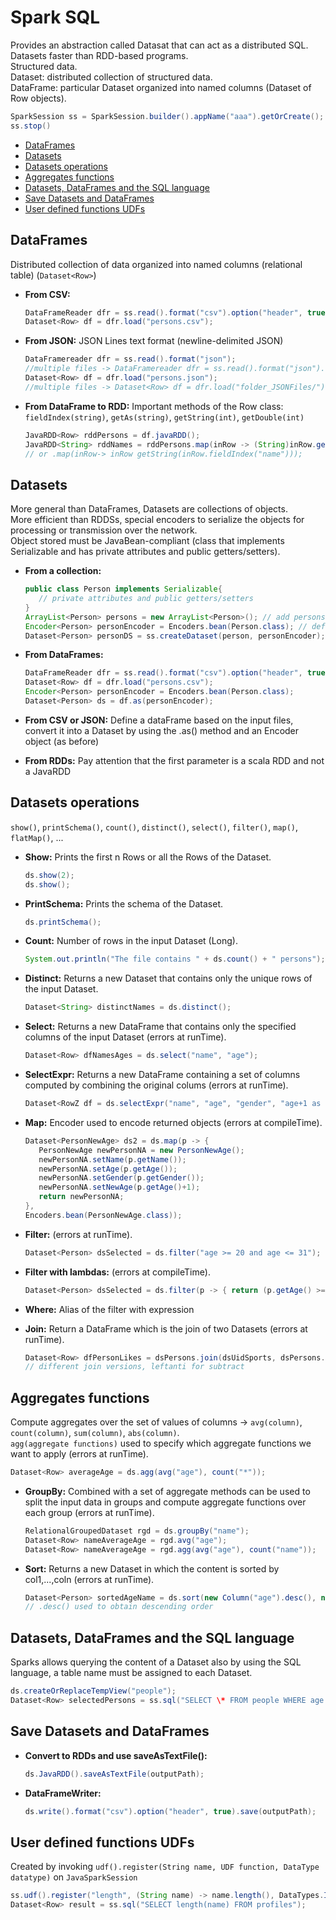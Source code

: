 # Spark SQL

Provides an abstraction called Datasat that can act as a distributed SQL.\
Datasets faster than RDD-based programs.\
Structured data.\
Dataset: distributed collection of structured data.\
DataFrame: particular Dataset organized into named columns (Dataset of Row objects).

```java
SparkSession ss = SparkSession.builder().appName("aaa").getOrCreate();
ss.stop()
```

- [DataFrames](#dataframes)
- [Datasets](#datasets)
- [Datasets operations](#datasets-operations)
- [Aggregates functions](#aggregates-functions)
- [Datasets, DataFrames and the SQL language](#datasets-dataframes-and-the-sql-language)
- [Save Datasets and DataFrames](#save-datasets-and-dataframes)
- [User defined functions UDFs](#user-defined-functions-udfs)

## DataFrames

Distributed collection of data organized into named columns (relational table) (`Dataset<Row>`)

- **From CSV:**

   ```java
   DataFrameReader dfr = ss.read().format("csv").option("header", true).option("inferSchema", true);
   Dataset<Row> df = dfr.load("persons.csv");
   ```

- **From JSON:**
   JSON Lines text format (newline-delimited JSON)

   ```java
   DataFramereader dfr = ss.read().format("json");
   //multiple files -> DataFramereader dfr = ss.read().format("json").option("multiline", true);
   Dataset<Row> df = dfr.load("persons.json");
   //multiple files -> Dataset<Row> df = dfr.load("folder_JSONFiles/");
   ```

- **From DataFrame to RDD:**
   Important methods of the Row class: `fieldIndex(string)`, `getAs(string)`, `getString(int)`, `getDouble(int)`

   ```java
   JavaRDD<Row> rddPersons = df.javaRDD();
   JavaRDD<String> rddNames = rddPersons.map(inRow -> (String)inRow.getAs("name"));
   // or .map(inRow-> inRow getString(inRow.fieldIndex("name")));
   ```

## Datasets

More general than DataFrames, Datasets are collections of objects.\
More efficient than RDDSs, special encoders to serialize the objects for processing or transmission over the network.\
Object stored must be JavaBean-compliant (class that implements Serializable and has private attributes and public getters/setters).

- **From a collection:**

   ```java
   public class Person implements Serializable{
      // private attributes and public getters/setters
   }
   ArrayList<Person> persons = new ArrayList<Person>(); // add persons
   Encoder<Person> personEncoder = Encoders.bean(Person.class); // default encoders ad Encoders.INT(), Encoders.STRING()
   Dataset<Person> personDS = ss.createDataset(person, personEncoder);
   ```

- **From DataFrames:**

   ```java
   DataFrameReader dfr = ss.read().format("csv").option("header", true).option("inferSchema", true);
   Dataset<Row> df = dfr.load("persons.csv");
   Encoder<Person> personEncoder = Encoders.bean(Person.class);
   Dataset<Person> ds = df.as(personEncoder);
   ```

- **From CSV or JSON:**
   Define a dataFrame based on the input files, convert it into a Dataset by using the .as() method and an Encoder object (as before)
- **From RDDs:**
   Pay attention that the first parameter is a scala RDD and not a JavaRDD

## Datasets operations

`show()`, `printSchema()`, `count()`, `distinct()`, `select()`, `filter()`, `map()`, `flatMap()`, ...

- **Show:**
   Prints the first n Rows or all the Rows of the Dataset.

   ```java
   ds.show(2);
   ds.show();
   ```

- **PrintSchema:**
   Prints the schema of the Dataset.

   ```java
   ds.printSchema();
   ```

- **Count:**
   Number of rows in the input Dataset (Long).

   ```java
   System.out.println("The file contains " + ds.count() + " persons");
   ```

- **Distinct:**
   Returns a new Dataset that contains only the unique rows of the input Dataset.

   ```java
   Dataset<String> distinctNames = ds.distinct();
   ```

- **Select:**
   Returns a new DataFrame that contains only the specified columns of the input Dataset (errors at runTime).

   ```java
   Dataset<Row> dfNamesAges = ds.select("name", "age");
   ```

- **SelectExpr:**
   Returns a new DataFrame containing a set of columns computed by combining the original colums (errors at runTime).

   ```java
   Dataset<RowZ df = ds.selectExpr("name", "age", "gender", "age+1 as newAge");
   ```

- **Map:**
   Encoder used to encode returned objects (errors at compileTime).

   ```java
   Dataset<PersonNewAge> ds2 = ds.map(p -> {
      PersonNewAge newPersonNA = new PersonNewAge();
      newPersonNA.setName(p.getName());
      newPersonNA.setAge(p.getAge());
      newPersonNA.setGender(p.getGender());
      newPersonNA.setNewAge(p.getAge()+1);
      return newPersonNA;
   },
   Encoders.bean(PersonNewAge.class));
   ```

- **Filter:**
   (errors at runTime).

   ```java
   Dataset<Person> dsSelected = ds.filter("age >= 20 and age <= 31");
   ```

- **Filter with lambdas:**
   (errors at compileTime).

   ```java
   Dataset<Person> dsSelected = ds.filter(p -> { return (p.getAge() >= 20 && p.getAge() <= 31) });
   ```

- **Where:**
   Alias of the filter with expression
- **Join:**
   Return a DataFrame which is the join of two Datasets (errors at runTime).

   ```java
   Dataset<Row> dfPersonLikes = dsPersons.join(dsUidSports, dsPersons.col("uid").equalTo(dsUidSports.col("uid"), "inner"));
   // different join versions, leftanti for subtract
   ```

## Aggregates functions

Compute aggregates over the set of values of columns -> `avg(column)`, `count(column)`, `sum(column)`, `abs(column)`.\
`agg(aggregate functions)` used to specify which aggregate functions we want to apply (errors at runTime).

```java
Dataset<Row> averageAge = ds.agg(avg("age"), count("*"));
```

- **GroupBy:**
   Combined with a set of aggregate methods can be used to split the input data in groups and compute aggregate functions over each group (errors at runTime).

   ```java
   RelationalGroupedDataset rgd = ds.groupBy("name");
   Dataset<Row> nameAverageAge = rgd.avg("age");
   Dataset<Row> nameAverageAge = rgd.agg(avg("age"), count("name"));
   ```

- **Sort:**
   Returns a new Dataset in which the content is sorted by col1,...,coln (errors at runTime).

   ```java
   Dataset<Person> sortedAgeName = ds.sort(new Column("age").desc(), new Column("name"));
   // .desc() used to obtain descending order
   ```

## Datasets, DataFrames and the SQL language

Sparks allows querying the content of a Dataset also by using the SQL language, a table name must be assigned to each Dataset.

```java
ds.createOrReplaceTempView("people");
Dataset<Row> selectedPersons = ss.sql("SELECT \* FROM people WHERE age >= 20 and age <= 31");
```

## Save Datasets and DataFrames

- **Convert to RDDs and use saveAsTextFile():**

   ```java
   ds.JavaRDD().saveAsTextFile(outputPath);
   ```

- **DataFrameWriter:**

   ```java
   ds.write().format("csv").option("header", true).save(outputPath);
   ```

## User defined functions UDFs

Created by invoking `udf().register(String name, UDF function, DataType datatype)` on `JavaSparkSession`

```java
ss.udf().register("length", (String name) -> name.length(), DataTypes.IntegerType);
Dataset<Row> result = ss.sql("SELECT length(name) FROM profiles");
```

